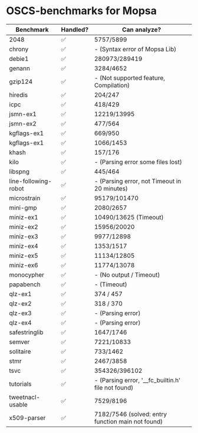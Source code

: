 # OSCS-benchmarks for Mopsa

| Benchmark            | Handled?           | Can analyze?                                       |
| -------------------- | ------------------ | -------------------------------------------------- |
| 2048                 | :white_check_mark: | 5757/5899                                          |
| chrony               | :white_check_mark: | - (Syntax error of Mopsa Lib)                      |
| debie1               | :white_check_mark: | 280973/289419                                      |
| genann               | :white_check_mark: | 3284/4652                                          |
| gzip124              | :white_check_mark: | - (Not supported feature, Compilation)             |
| hiredis              | :white_check_mark: | 204/247                                            |
| icpc                 | :white_check_mark: | 418/429                                            |
| jsmn-ex1             | :white_check_mark: | 12219/13995                                        |
| jsmn-ex2             | :white_check_mark: | 477/564                                            |
| kgflags-ex1          | :white_check_mark: | 669/950                                            |
| kgflags-ex1          | :white_check_mark: | 1066/1453                                          |
| khash                | :white_check_mark: | 157/176                                            |
| kilo                 | :white_check_mark: | - (Parsing error some files lost)                  |
| libspng              | :white_check_mark: | 445/464                                            |
| line-following-robot | :white_check_mark: | - (Parsing error, not Timeout in 20 minutes)       |
| microstrain          | :white_check_mark: | 95179/101470                                       |
| mini-gmp             | :white_check_mark: | 2080/2657                                          |
| miniz-ex1            | :white_check_mark: | 10490/13625 (Timeout)                              |
| miniz-ex2            | :white_check_mark: | 15956/20020                                        |
| miniz-ex3            | :white_check_mark: | 9977/12898                                         |
| miniz-ex4            | :white_check_mark: | 1353/1517                                          |
| miniz-ex5            | :white_check_mark: | 11134/12805                                        |
| miniz-ex6            | :white_check_mark: | 11774/13078                                        |
| monocypher           | :white_check_mark: | - (No output / Timeout)                            |
| papabench            | :white_check_mark: | - (Timeout)                                        |
| qlz-ex1              | :white_check_mark: | 374 / 457                                          |
| qlz-ex2              | :white_check_mark: | 318 / 370                                          |
| qlz-ex3              | :white_check_mark: | - (Parsing error)                                  |
| qlz-ex4              | :white_check_mark: | - (Parsing error)                                  |
| safestringlib        | :white_check_mark: | 1647/1746                                          |
| semver               | :white_check_mark: | 7221/10833                                         |
| solitaire            | :white_check_mark: | 733/1462                                           |
| stmr                 | :white_check_mark: | 2467/3858                                          |
| tsvc                 | :white_check_mark: | 354326/396102                                      |
| tutorials            | :white_check_mark: | - (Parsing error, '__fc_builtin.h' file not found) |
| tweetnacl-usable     | :white_check_mark: | 7529/8196                                          |
| x509-parser          | :white_check_mark: | 7182/7546 (solved: entry function main not found)  |

